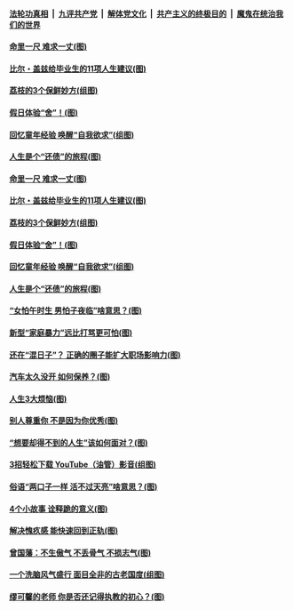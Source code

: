 ####  [法轮功真相](../../../../basic/blob/master/README.md?t=06220202) &nbsp;|&nbsp; [九评共产党](../../../../9ping.md/blob/master/README.md?t=06220202) &nbsp;|&nbsp; [解体党文化](../../../../jtdwh.md/blob/master/README.md?t=06220202)  &nbsp;|&nbsp; [共产主义的终极目的](../../../../gczydzjmd.md/blob/master/README.md?t=06220202) &nbsp;|&nbsp; [魔鬼在统治我们的世界](../../../../mgztzwmdsj.md/blob/master/README.md?t=06220202) 

#### [命里一尺 难求一丈(图)](../pages/p8/936782.md?t=06220202) 

#### [比尔・盖兹给毕业生的11项人生建议(图)](../pages/p8/936231.md?t=06220202) 

#### [荔枝的3个保鲜妙方(组图)](../pages/p8/936950.md?t=06220202) 

#### [假日体验“舍”！(图)](../pages/p8/937183.md?t=06220202) 

#### [回忆童年经验 唤醒“自我欲求”(组图)](../pages/p8/937082.md?t=06220202) 

#### [人生是个“还债”的旅程(图)](../pages/p8/936768.md?t=06220202) 

#### [命里一尺 难求一丈(图)](../pages/p8/936782.md?t=06220202) 

#### [比尔・盖兹给毕业生的11项人生建议(图)](../pages/p8/936231.md?t=06220202) 

#### [荔枝的3个保鲜妙方(组图)](../pages/p8/936950.md?t=06220202) 

#### [假日体验“舍”！(图)](../pages/p8/937183.md?t=06220202) 

#### [回忆童年经验 唤醒“自我欲求”(组图)](../pages/p8/937082.md?t=06220202) 

#### [人生是个“还债”的旅程(图)](../pages/p8/936768.md?t=06220202) 

#### [“女怕午时生 男怕子夜临”啥意思？(图)](../pages/p8/937081.md?t=06220202) 

#### [新型“家庭暴力”远比打骂更可怕(图)](../pages/p8/936230.md?t=06220202) 

#### [还在“混日子”？ 正确的圈子能扩大职场影响力(图)](../pages/p8/937049.md?t=06220202) 

#### [汽车太久没开 如何保养？(图)](../pages/p8/937035.md?t=06220202) 

#### [人生3大烦恼(图)](../pages/p8/936959.md?t=06220202) 

#### [别人尊重你 不是因为你优秀(图)](../pages/p8/936253.md?t=06220202) 

#### [“想要却得不到的人生”该如何面对？(图)](../pages/p8/936933.md?t=06220202) 

#### [3招轻松下载 YouTube（油管）影音(组图)](../pages/p8/936922.md?t=06220202) 

#### [俗语“两口子一样 活不过天亮”啥意思？(图)](../pages/p8/936917.md?t=06220202) 

#### [4个小故事 诠释跪的意义(图)](../pages/p8/936353.md?t=06220202) 

#### [解决愧疚感 能快速回到正轨(图)](../pages/p8/936834.md?t=06220202) 

#### [曾国藩：不生傲气 不丢骨气 不损志气(图)](../pages/p8/936248.md?t=06220202) 

#### [一个洗脑风气盛行 面目全非的古老国度(组图)](../pages/p8/936759.md?t=06220202) 

#### [缪可馨的老师 你是否还记得执教的初心？(图)](../pages/p8/936737.md?t=06220202) 


